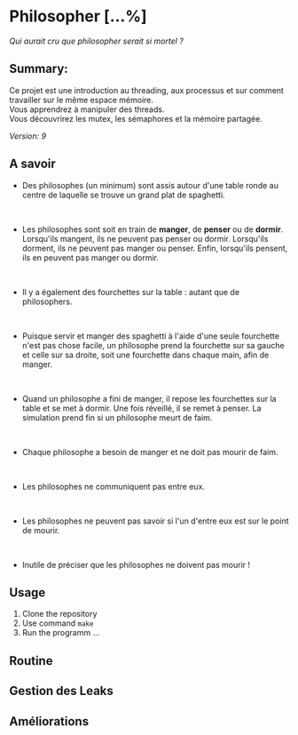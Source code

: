 # Philosopher [...%]

*Qui aurait cru que philosopher serait si mortel ?*

## Summary:
Ce projet est une introduction au threading, aux processus et sur comment travailler sur le même espace mémoire.</br>
Vous apprendrez à manipuler des threads.</br>
Vous découvrirez les mutex, les sémaphores et la mémoire partagée.</br>

*Version: 9*

## A savoir
- Des philosophes (un minimum) sont assis autour d'une table ronde au centre de laquelle se trouve un grand plat de spaghetti.
</br>

- Les philosophes sont soit en train de **manger**, de **penser** ou de **dormir**.
Lorsqu'ils mangent, ils ne peuvent pas penser ou dormir.
Lorsqu'ils dorment, ils ne peuvent pas manger ou penser.
Enfin, lorsqu'ils pensent, ils en peuvent pas manger ou dormir.
</br>

- Il y a également des fourchettes sur la table : autant que de philosophers.
</br>

- Puisque servir et manger des spaghetti à l'aide d'une seule fourchette n'est pas chose facile, un philosophe prend la fourchette sur sa gauche et celle sur sa droite, soit une fourchette dans chaque main, afin de manger.
</br>

- Quand un philosophe a fini de manger, il repose les fourchettes sur la table et se met à dormir. Une fois réveillé, il se remet à penser. La simulation prend fin si un philosophe meurt de faim.
</br>

- Chaque philosophe a besoin de manger et ne doit pas mourir de faim.
</br>

- Les philosophes ne communiquent pas entre eux.
</br>

- Les philosophes ne peuvent pas savoir si l'un d'entre eux est sur le point de mourir.
</br>

- Inutile de préciser que les philosophes ne doivent pas mourir !

## Usage

1. Clone the repository
2. Use command `make`
3. Run the programm ...

## Routine

## Gestion des Leaks

## Améliorations

